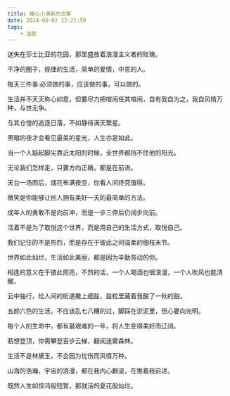 ```yaml
---
title: 暖心小清新的文案
date: 2024-06-02 12:21:59
tags:
    - 治愈
---
```


迷失在莎士比亚的花园，那里盛放着浪漫主义者的玫瑰。

干净的圈子，规律的生活，简单的爱情，中意的人。

每天三件事:必须做的事，应该做的事，可以做的。

生活并不天天称心如意，但要尽力把喧闹任其喧闹，自有我自为之，我自风情万种，与世无争。

与其仓惶的追逐日落，不如静待满天繁星。

黑暗的夜才会看见最美的星光，人生亦是如此。

当一个人踮起脚尖靠近太阳的时候，全世界都挡不住他的阳光。

无论我们怎样走，只要方向正确，都是在前进。

天台一场雨后，烟花布满夜空，你看人间终究值得。

微笑是你能够让别人拥有美好一天的最简单的方法。

成年人的勇敢不是向前冲，而是一步三停后仍阔步向前。

活着不是为了取悦这个世界，而是用自己的生活方式，取悦自己。

我们记住的不是热烈，而是存在于彼此之间温柔的细枝末节。

世界如此灿烂，生活如此美丽，都是因为辛勤劳动的你。

相逢的意义在于彼此照亮，不然的话，一个人喝酒也很浪漫，一个人吹风也能清醒。

云中独行，给人间的街道撒上细盐，盐粒里藏着我酿了一秋的甜。

五颜六色的生活，不应该乱七八糟的过，脚踩在淤泥里，但心要向光明。

每个人的生命中，都有最艰难的一年，将人生变得美好而辽阔。

若想登顶，你需攀登百步云梯，翻阅迷雾森林。

生活不是林黛玉，不会因为忧伤而风情万种。

山海的浩瀚，宇宙的浪漫，都在我内心翻滚，在推着我前进。

既然人生如惊鸿般短暂，那就活的夏花般灿烂。